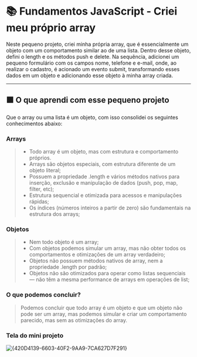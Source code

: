 # 📚 Fundamentos JavaScript - Criei meu próprio array

Neste pequeno projeto, criei minha própria array, que é essencialmente um objeto com um comportamento similar ao de uma lista. Dentro desse objeto, defini o length e os métodos push e delete. Na sequência, adicionei um pequeno formulário com os campos nome, telefone e e-mail, onde, ao realizar o cadastro, é acionado um evento submit, transformando esses dados em um objeto e adicionando esse objeto à minha array criada.

---
## 🟩 O que aprendi com esse pequeno projeto
Que o array ou uma lista é um objeto, com isso consolidei os seguintes conhecimentos abaixo:
### Arrays
>* Todo array é um objeto, mas com estrutura e comportamento próprios.
>* Arrays são objetos especiais, com estrutura diferente de um objeto literal;<br>
>* Possuem a propriedade .length e vários métodos nativos para inserção, exclusão e manipulação de dados (push, pop, map, filter, etc); <br>
>* Estrutura sequencial e otimizada para acessos e manipulações rápidas;<br>
>* Os índices (números inteiros a partir de zero) são fundamentais na estrutura dos arrays;<br>


### Objetos
>* Nem todo objeto é um array;<br>
>* Com objetos podemos simular um array, mas não obter todos os comportamentos e otimizações de um array verdadeiro;<br>
>* Objetos não possuem métodos nativos de array, nem a propriedade .length por padrão;<br>
>* Objetos não são otimizados para operar como listas sequenciais — não têm a mesma performance de arrays em operações de list;<br>

### O que podemos concluir?
> Podemos concluir que todo array é um objeto e que um objeto não pode ser um array, mas podemos simular e criar um comportamento parecido, mas sem as otimizações do array.

### Tela do mini projeto
![{420D4139-6603-40F2-9AA9-7CA627D7F291}](https://github.com/user-attachments/assets/86548011-f285-45da-acb1-d8546cc22528)
